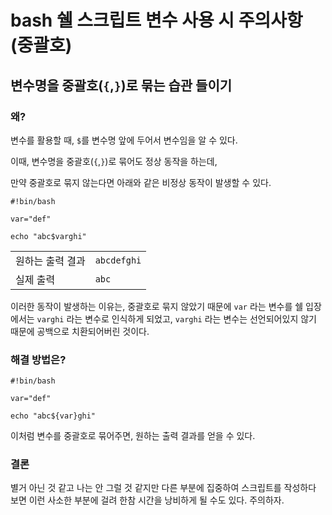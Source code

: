 # bash 쉘 스크립트 변수 사용 시 주의사항(중괄호)

## 변수명을 중괄호(`{`,`}`)로 묶는 습관 들이기

### 왜?

변수를 활용할 때, `$`를 변수명 앞에 두어서 변수임을 알 수 있다.

이때, 변수명을 중괄호(`{`,`}`)로 묶어도 정상 동작을 하는데,

만약 중괄호로 묶지 않는다면 아래와 같은 비정상 동작이 발생할 수 있다.

    #!bin/bash

    var="def"

    echo "abc$varghi"

|                  |             |
| ---------------- | ----------- |
| 원하는 출력 결과 | `abcdefghi` |
| 실제 출력        | `abc`       |

이러한 동작이 발생하는 이유는, 중괄호로 묶지 않았기 때문에 `var` 라는 변수를 쉘 입장에서는 `varghi` 라는 변수로 인식하게 되었고, `varghi` 라는 변수는 선언되어있지 않기 때문에 공백으로 치환되어버린 것이다.

### 해결 방법은?

    #!bin/bash

    var="def"

    echo "abc${var}ghi"

이처럼 변수를 중괄호로 묶어주면, 원하는 출력 결과를 얻을 수 있다.

### 결론

별거 아닌 것 같고 나는 안 그럴 것 같지만 다른 부분에 집중하여 스크립트를 작성하다 보면 이런 사소한 부분에 걸려 한참 시간을 낭비하게 될 수도 있다. 주의하자.